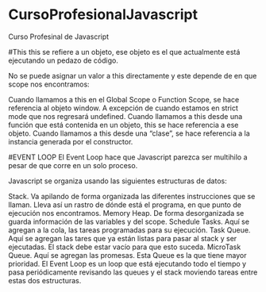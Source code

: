 # CursoProfesionalJavascript
Curso Profesinal de Javascript

#This
this se refiere a un objeto, ese objeto es el que actualmente está ejecutando un pedazo de código.

No se puede asignar un valor a this directamente y este depende de en que scope nos encontramos:

Cuando llamamos a this en el Global Scope o Function Scope, se hace referencia al objeto window. A excepción de cuando estamos en strict mode que nos regresará undefined.
Cuando llamamos a this desde una función que está contenida en un objeto, this se hace referencia a ese objeto.
Cuando llamamos a this desde una “clase”, se hace referencia a la instancia generada por el constructor.

#EVENT LOOP
El Event Loop hace que Javascript parezca ser multihilo a pesar de que corre en un solo proceso.

Javascript se organiza usando las siguientes estructuras de datos:

Stack. Va apilando de forma organizada las diferentes instrucciones que se llaman. Lleva así un rastro de dónde está el programa, en que punto de ejecución nos encontramos.
Memory Heap. De forma desorganizada se guarda información de las variables y del scope.
Schedule Tasks. Aquí se agregan a la cola, las tareas programadas para su ejecución.
Task Queue. Aquí se agregan las tares que ya están listas para pasar al stack y ser ejecutadas. El stack debe estar vacío para que esto suceda.
MicroTask Queue. Aquí se agregan las promesas. Esta Queue es la que tiene mayor prioridad.
El Event Loop es un loop que está ejecutando todo el tiempo y pasa periódicamente revisando las queues y el stack moviendo tareas entre estas dos estructuras.